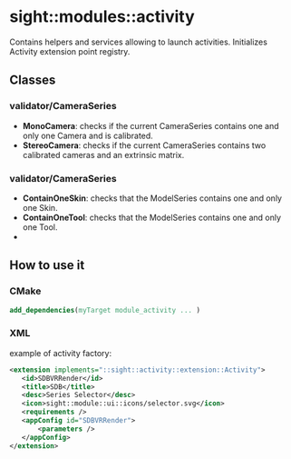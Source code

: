  # sight::modules::activity

Contains helpers and services allowing to launch activities. Initializes Activity extension point registry.

## Classes

### validator/CameraSeries
- **MonoCamera**: checks if the current CameraSeries contains one and only one Camera and is calibrated.
- **StereoCamera**: checks if the current CameraSeries contains two calibrated cameras and an extrinsic matrix.

### validator/CameraSeries 
- **ContainOneSkin**: checks that the ModelSeries contains one and only one Skin.
- **ContainOneTool**: checks that the ModelSeries contains one and only one Tool.
- 
## How to use it

### CMake

```cmake
add_dependencies(myTarget module_activity ... )
```

### XML

example of activity factory:

 ```xml
<extension implements="::sight::activity::extension::Activity">
    <id>SDBVRRender</id>
    <title>SDB</title>
    <desc>Series Selector</desc>
    <icon>sight::module::ui::icons/selector.svg</icon>
    <requirements />
    <appConfig id="SDBVRRender">
        <parameters />
    </appConfig>
</extension>
 ```